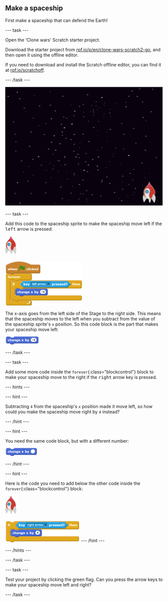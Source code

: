 ## Make a spaceship

First make a spaceship that can defend the Earth!

--- task ---

Open the 'Clone wars' Scratch starter project.

Download the starter project from [rpf.io/p/en/clone-wars-scratch2-go](http://rpf.io/p/en/clone-wars-scratch2-go), and then open it using the offline editor.

If you need to download and install the Scratch offline editor, you can find it at [rpf.io/scratchoff](https://rpf.io/scratchoff).

--- /task ---

![starter project](images/starter-project.png)

--- task ---

Add this code to the spaceship sprite to make the spaceship move left if the <kbd>left</kbd> arrow is pressed:

![rocket sprite](images/rocket-sprite.png)

![blocks_1545216449_203918](images/blocks_1545216449_203918.png)

The x-axis goes from the left side of the Stage to the right side. This means that the spaceship moves to the left when you subtract from the value of the spaceship sprite's `x` position. So this code block is the part that makes your spaceship move left:

![blocks_1545216450_3267193](images/blocks_1545216450_3267193.png)

--- /task ---

--- task ---

Add some more code inside the `forever`{:class="blockcontrol"} block to make your spaceship move to the right if the <kbd>right</kbd> arrow key is pressed.

--- hints ---

--- hint ---

Subtracting `4` from the spaceship's `x` position made it move left, so how could you make the spaceship move right by `4` instead?

--- /hint ---

--- hint ---

You need the same code block, but with a different number:

![blocks_1545216451_3971887](images/blocks_1545216451_3971887.png)

--- /hint ---

--- hint ---

Here is the code you need to add below the other code inside the `forever`{:class="blockcontrol"} block:

![rocket sprite](images/rocket-sprite.png)

![blocks_1545216452_5536005](images/blocks_1545216452_5536005.png)
--- /hint ---

--- /hints ---

--- /task ---

--- task ---

Test your project by clicking the green flag. Can you press the arrow keys to make your spaceship move left and right?

--- /task ---

